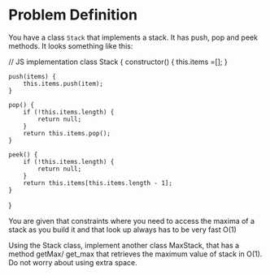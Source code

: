 # Problem Definition

You have a class `Stack` that implements a stack. It has push, pop and peek methods. It looks something like this:

// JS implementation
class Stack {
    constructor() {
        this.items =[];
    }

    push(items) {
        this.items.push(item);
    }

    pop() {
        if (!this.items.length) {
            return null;
        }
        return this.items.pop();
    }

    peek() {
        if (!this.items.length) {
            return null;
        }
        return this.items[this.items.length - 1];
    }
}

You are given that constraints where you need to access the maxima of a stack as you build it and that look up always has to be very fast O(1)

Using the Stack class, implement another class MaxStack, that has a method getMax/ get_max that retrieves the maximum value of stack in O(1).
Do not worry about using extra space.
